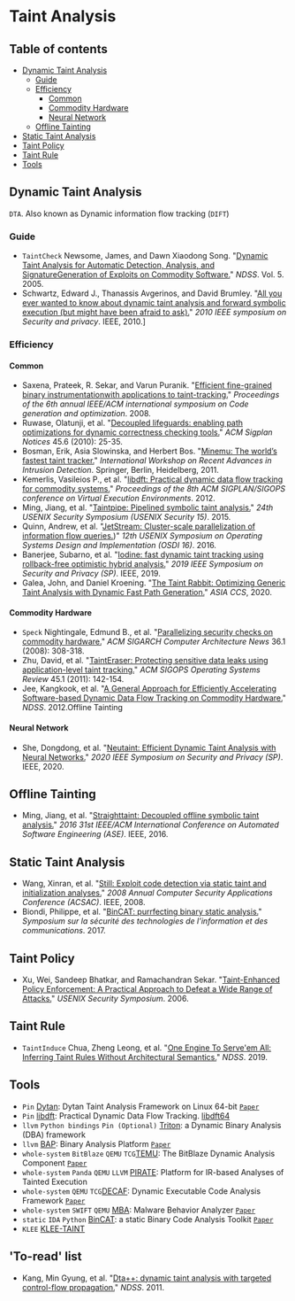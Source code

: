 # Taint Analysis
## Table of contents
- [Dynamic Taint Analysis](#dynamic-taint-analysis)
	- [Guide](#guide)
	- [Efficiency](#efficiency)
		- [Common](#common)
		- [Commodity Hardware](#commodity-hardware)
		- [Neural Network](#neural-network)
	- [Offline Tainting](#offline-tainting)
- [Static Taint Analysis](#static-taint-analysis)
- [Taint Policy](#taint-policy)
- [Taint Rule](#taint-rule)
- [Tools](#tools)
## Dynamic Taint Analysis
`DTA`. Also known as Dynamic information flow tracking (`DIFT`)
### Guide
- `TaintCheck` Newsome, James, and Dawn Xiaodong Song. "[Dynamic Taint Analysis for Automatic Detection, Analysis, and SignatureGeneration of Exploits on Commodity Software.](http://citeseerx.ist.psu.edu/viewdoc/download?doi=10.1.1.307.8389&rep=rep1&type=pdf)" _NDSS_. Vol. 5. 2005.
- Schwartz, Edward J., Thanassis Avgerinos, and David Brumley. "[All you ever wanted to know about dynamic taint analysis and forward symbolic execution (but might have been afraid to ask).](https://users.ece.cmu.edu/~aavgerin/papers/Oakland10.pdf)"  _2010 IEEE symposium on Security and privacy_. IEEE, 2010.]
### Efficiency
#### Common
- Saxena, Prateek, R. Sekar, and Varun Puranik. "[Efficient fine-grained binary instrumentationwith applications to taint-tracking.](https://dl.acm.org/doi/abs/10.1145/1356058.1356069)" _Proceedings of the 6th annual IEEE/ACM international symposium on Code generation and optimization_. 2008.
- Ruwase, Olatunji, et al. "[Decoupled lifeguards: enabling path optimizations for dynamic correctness checking tools.](https://dl.acm.org/doi/pdf/10.1145/1809028.1806600)" _ACM Sigplan Notices_ 45.6 (2010): 25-35.
- Bosman, Erik, Asia Slowinska, and Herbert Bos. "[Minemu: The world’s fastest taint tracker.](https://link.springer.com/chapter/10.1007/978-3-642-23644-0_1)" _International Workshop on Recent Advances in Intrusion Detection_. Springer, Berlin, Heidelberg, 2011.
- Kemerlis, Vasileios P., et al. "[libdft: Practical dynamic data flow tracking for commodity systems.](https://dl.acm.org/doi/abs/10.1145/2151024.2151042)" _Proceedings of the 8th ACM SIGPLAN/SIGOPS conference on Virtual Execution Environments_. 2012.
- Ming, Jiang, et al. "[Taintpipe: Pipelined symbolic taint analysis.](https://www.usenix.org/conference/usenixsecurity15/technical-sessions/presentation/ming)" _24th USENIX Security Symposium (USENIX Security 15)_. 2015.
- Quinn, Andrew, et al. "[JetStream: Cluster-scale parallelization of information flow queries.](https://www.usenix.org/conference/osdi16/technical-sessions/presentation/quinn))" _12th USENIX Symposium on Operating Systems Design and Implementation (OSDI 16)_. 2016.
- Banerjee, Subarno, et al. "[Iodine: fast dynamic taint tracking using rollback-free optimistic hybrid analysis.](https://web.eecs.umich.edu/~pmchen/papers/banerjee19.pdf)" _2019 IEEE Symposium on Security and Privacy (SP)_. IEEE, 2019.
- Galea, John, and Daniel Kroening. "[The Taint Rabbit: Optimizing Generic Taint Analysis with Dynamic Fast Path Generation.](https://arxiv.org/pdf/2007.05955.pdf)" _ASIA CCS_, 2020.

#### Commodity Hardware
- `Speck` Nightingale, Edmund B., et al. "[Parallelizing security checks on commodity hardware.](https://dl.acm.org/doi/pdf/10.1145/1353534.1346321)" _ACM SIGARCH Computer Architecture News_ 36.1 (2008): 308-318.
- Zhu, David, et al. "[TaintEraser: Protecting sensitive data leaks using application-level taint tracking.](https://dl.acm.org/doi/pdf/10.1145/1945023.1945039)" _ACM SIGOPS Operating Systems Review_ 45.1 (2011): 142-154.
- Jee, Kangkook, et al. "[A General Approach for Efficiently Accelerating Software-based Dynamic Data Flow Tracking on Commodity Hardware.](https://angelosk.github.io/Papers/2012/dta.pdf)" _NDSS_. 2012.Offline Tainting
#### Neural Network
- She, Dongdong, et al. "[Neutaint: Efficient Dynamic Taint Analysis with Neural Networks.](https://arxiv.org/pdf/1907.03756.pdf)" _2020 IEEE Symposium on Security and Privacy (SP)_. IEEE, 2020.
## Offline Tainting
- Ming, Jiang, et al. "[Straighttaint: Decoupled offline symbolic taint analysis.](https://dl.acm.org/doi/pdf/10.1145/2970276.2970299)" _2016 31st IEEE/ACM International Conference on Automated Software Engineering (ASE)_. IEEE, 2016.
## Static Taint Analysis
- Wang, Xinran, et al. "[Still: Exploit code detection via static taint and initialization analyses.](http://www.cse.psu.edu/~sxz16/papers/still.pdf)" _2008 Annual Computer Security Applications Conference (ACSAC)_. IEEE, 2008.
- Biondi, Philippe, et al. "[BinCAT: purrfecting binary static analysis.](https://www.sstic.org/media/SSTIC2017/SSTIC-actes/bincat_purrfecting_binary_static_analysis/SSTIC2017-Article-bincat_purrfecting_binary_static_analysis-biondi_rigo_zennou_mehrenberger.pdf)" _Symposium sur la sécurité des technologies de l’information et des communications_. 2017.
## Taint Policy
- Xu, Wei, Sandeep Bhatkar, and Ramachandran Sekar. "[Taint-Enhanced Policy Enforcement: A Practical Approach to Defeat a Wide Range of Attacks.](https://www.usenix.org/event/sec06/tech/full_papers/xu/xu_html/)" _USENIX Security Symposium_. 2006.
## Taint Rule
- `TaintInduce` Chua, Zheng Leong, et al. "[One Engine To Serve'em All: Inferring Taint Rules Without Architectural Semantics.](https://pdfs.semanticscholar.org/2f04/e6bc5bbf2df6d0df15593f2e648681591173.pdf)" _NDSS_. 2019.
## Tools
- `Pin` [Dytan](https://github.com/behzad-a/Dytan): Dytan Taint Analysis Framework on Linux 64-bit [`Paper`](https://dl.acm.org/doi/pdf/10.1145/1273463.1273490)
- `Pin` [libdft](https://github.com/vusec/vuzzer/tree/master/support/libdft): Practical Dynamic Data Flow Tracking. [libdft64](https://github.com/AngoraFuzzer/libdft64)
- `llvm` `Python bindings` `Pin (Optional)` [Triton](https://github.com/JonathanSalwan/Triton): a Dynamic Binary Analysis (DBA) framework
- `llvm` [BAP](https://github.com/BinaryAnalysisPlatform/bap): Binary Analysis Platform [`Paper`](https://link.springer.com/content/pdf/10.1007/978-3-642-22110-1_37.pdf)
- `whole-system` `BitBlaze`  `QEMU` `TCG`[TEMU](http://bitblaze.cs.berkeley.edu/temu.html): The BitBlaze Dynamic Analysis Component [`Paper`](https://www.researchgate.net/profile/Heng_Yin/publication/228935091_Temu_Binary_code_analysis_via_whole-system_layered_annotative_execution/links/541c5f710cf203f155b5df76.pdf)
- `whole-system` `Panda`  `QEMU` `LLVM` [PIRATE](https://github.com/panda-re/panda/tree/38f5795726d0c37432d848707d1a9443956e0ace/panda/plugins/taint2): Platform for IR-based Analyses of Tainted Execution
- `whole-system` `QEMU` `TCG`[DECAF](https://github.com/decaf-project/DECAF): Dynamic Executable Code Analysis Framework [`Paper`](http://www.jmlr.org/proceedings/papers/v32/donahue14.pdf)
- `whole-system` `SWIFT` `QEMU` [MBA](https://github.com/GlacierW/MBA): Malware Behavior Analyzer [`Paper`](http://www.iis.sinica.edu.tw/page/jise/2015/201507_15.pdf)
- `static` `IDA` `Python` [BinCAT](https://github.com/airbus-seclab/bincat): a static Binary Code Analysis Toolkit [`Paper`](https://www.sstic.org/media/SSTIC2017/SSTIC-actes/bincat_purrfecting_binary_static_analysis/SSTIC2017-Article-bincat_purrfecting_binary_static_analysis-biondi_rigo_zennou_mehrenberger.pdf)
- `KLEE` [KLEE-TAINT](https://github.com/feliam/klee-taint)

## 'To-read' list
- Kang, Min Gyung, et al. "[Dta++: dynamic taint analysis with targeted control-flow propagation.](https://people.eecs.berkeley.edu/~dawnsong/papers/2011%20dta++-ndss11.pdf)" _NDSS_. 2011.
